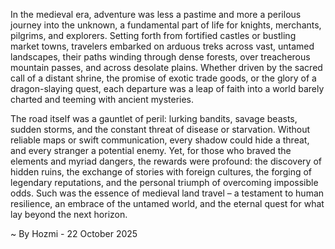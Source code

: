 
In the medieval era, adventure was less a pastime and more a perilous journey into the unknown, a fundamental part of life for knights, merchants, pilgrims, and explorers. Setting forth from fortified castles or bustling market towns, travelers embarked on arduous treks across vast, untamed landscapes, their paths winding through dense forests, over treacherous mountain passes, and across desolate plains. Whether driven by the sacred call of a distant shrine, the promise of exotic trade goods, or the glory of a dragon-slaying quest, each departure was a leap of faith into a world barely charted and teeming with ancient mysteries.

The road itself was a gauntlet of peril: lurking bandits, savage beasts, sudden storms, and the constant threat of disease or starvation. Without reliable maps or swift communication, every shadow could hide a threat, and every stranger a potential enemy. Yet, for those who braved the elements and myriad dangers, the rewards were profound: the discovery of hidden ruins, the exchange of stories with foreign cultures, the forging of legendary reputations, and the personal triumph of overcoming impossible odds. Such was the essence of medieval land travel – a testament to human resilience, an embrace of the untamed world, and the eternal quest for what lay beyond the next horizon.

~ By Hozmi - 22 October 2025
